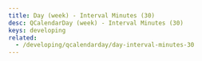 ```yaml
---
title: Day (week) - Interval Minutes (30)
desc: QCalendarDay (week) - Interval Minutes (30)
keys: developing
related:
  - /developing/qcalendarday/day-interval-minutes-30
---
```


<example-viewer
  title="Interval Minutes (30)"
  file="WeekIntervalMinutes30"
  codepen-title="QCalendarDay"
/>

